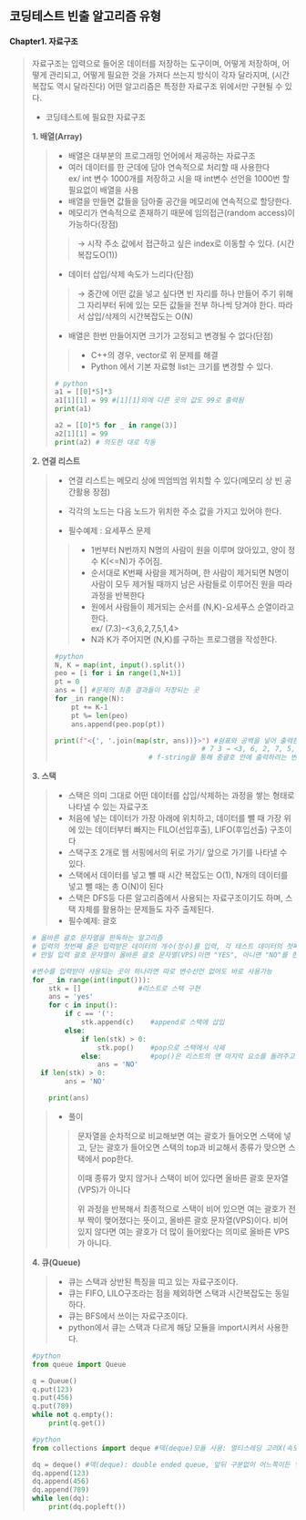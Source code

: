 ## 코딩테스트 빈출 알고리즘 유형



#### Chapter1. 자료구조 

> 자료구조는 입력으로 들어온 데이터를 저장하는 도구이며, 어떻게 저장하며, 어떻게 관리되고, 어떻게 필요한 것을 가져다 쓰는지 방식이 각자 달라지며, (시간복잡도 역시 달라진다) 어떤 알고리즘은 특정한 자료구조 위에서만 구현될 수 있다.  
>
> - 코딩테스트에 필요한 자료구조
>
> **1. 배열(Array)**
>
> > * 배열은 대부분의 프로그래밍 언어에서 제공하는 자료구조
> > * 여러 데이터를 한 군데에 담아 연속적으로 처리할 때 사용한다<br>ex/ int 변수 1000개를 저장하고 시을 때 int변수 선언을 1000번 할 필요없이 배열을 사용 
> > * 배열을 만들면 값들을 담아줄 공간을 메모리에 연속적으로 할당한다.   
> > * 메모리가 연속적으로 존재하기 때문에 임의접근(random access)이 가능하다(장점)
> >
> > > → 시작 주소 값에서 접근하고 싶은 index로 이동할 수 있다. (시간복잡도O(1))
> >
> > - 데이터 삽입/삭제 속도가 느리다(단점)
> >
> > > → 중간에 어떤 값을 넣고 싶다면 빈 자리를 하나 만들어 주기 위해 그 자리부터 뒤에 있는 모든 값들을 전부 하나씩 당겨야 한다. 따라서 삽입/삭제의 시간복잡도는 O(N)
> >
> > * 배열은 한번 만들어지면 크기가 고정되고 변경될 수 없다(단점)
> >
> > > * C++의 경우, vector로 위 문제를 해결
> > > * Python 에서 기본 자료형 list는 크기를 변경할 수 있다. 
> >
> > ```python
> > # python
> > a1 = [[0]*5]*3
> > a1[1][1] = 99 #[1][1]외에 다른 곳의 값도 99로 출력됨 
> > print(a1)
> > 
> > a2 = [[0]*5 for _ in range(3)]
> > a2[1][1] = 99 
> > print(a2) # 의도한 대로 작동 
> > ```
> >
>
> **2. 연결 리스트**
>
> > - 연결 리스트는 메모리 상에 띄엄띄엄 위치할 수 있다(메모리 상 빈 공간활용 장점)
> > - 각각의 노드는 다음 노드가 위치한 주소 값을 가지고 있어야 한다. 
> >
> > - 필수예제 : 요세푸스 문제 
> >
> > > * 1번부터 N번까지 N명의 사람이 원을 이루며 앉아있고, 양이 정수 K(<=N)가 주어짐. 
> > > * 순서대로 K번째 사람을 제거하며, 한 사람이 제거되면 N명이 사람이 모두 제거될 때까지 남은 사람들로 이루어진 원을 따라 과정을 반복한다
> > > * 원에서 사람들이 제거되는 순서를 (N,K)-요세푸스 순열이라고 한다.<br>ex/ (7.3)-<3,6,2,7,5,1,4>
> > > * N과 K가 주어지면 (N,K)를 구하는 프로그램을 작성한다. 
> >
> > ```python
> > #python
> > N, K = map(int, input().split())
> > peo = [i for i in range(1,N+1)]
> > pt = 0
> > ans = [] #문제의 최종 결과들이 저장되는 곳 
> > for _in range(N):
> >     pt += K-1
> >     pt %= len(peo)
> >     ans.append(peo.pop(pt))
> > 
> > print(f"<{', '.join(map(str, ans))}>") #쉼표와 공백을 넣어 출력한다. 
> > 								    # 7 3 → <3, 6, 2, 7, 5, 1, 4>
> >                        # f-string을 통해 중괄호 안에 출력하려는 변수명과 수식을 입력    
> > ```
> >
> > 
>
> **3. 스택**
>
> > * 스택은 의미 그대로 어떤 데이터를 삽입/삭제하는 과정을 쌓는 형태로 나타낼 수 있는 자료구조
> > * 처음에 넣는 데이터가 가장 아래에 위치하고, 데이터를 뺄 때 가장 위에 있는 데이터부터 빠지는 FILO(선입후출), LIFO(후입선출) 구조이다
> > * 스택구조 2개로 웹 서핑에서의 뒤로 가기/ 앞으로 가기를 나타낼 수 있다. 
> > * 스택에서 데이터를 넣고 뺄 때 시간 복잡도는 O(1), N개의 데이터를 넣고 뺄 때는 총 O(N)이 된다
> > * 스택은 DFS등 다른 알고리즘에서 사용되는 자료구조이기도 하며, 스택 자체를 활용하는 문제들도 자주 출제된다. 
> > * 필수예제: 괄호
>
> ```python
> # 올바른 괄호 문자열을 판독하는 알고리즘 
> # 입력의 첫번째 줄은 입력받은 데이터의 개수(정수)를 입력, 각 테스트 데이터의 첫째 줄에는 괄호 문자열이 한줄에 주어짐(길이 2이상 50이하)
> # 만일 입력 괄호 문자열이 올바른 괄호 문자열(VPS)이면 "YES", 아니면 "NO"를 한 줄에 하나씩 출력
> 
> #변수를 입력받아 사용되는 곳이 하나라면 따로 변수선언 없어도 바로 사용가능 
> for _ in range(int(input())):
>     stk = []    			#리스트로 스택 구현 
>     ans = 'yes'				
>     for c in input():
>         if c == '(':
>             stk.append(c)    #append로 스택에 삽입 
>         else:
>             if len(stk) > 0:
>                 stk.pop()    #pop으로 스택에서 삭제
>             else:            #pop()은 리스트의 맨 마지막 요소를 돌려주고 그 요소는 삭제
>                 ans = 'NO'
> 	if len(stk) > 0:
>         ans = 'NO'
> 
>     print(ans)
> 
> ```
>
> > - 풀이 
> >
> > > 문자열을 순차적으로 비교해보면 여는 괄호가 들어오면 스택에 넣고, 닫는 괄호가 들어오면 스택의 top과 비교해서 종류가 맞으면 스택에서 pop한다. 
> > >
> > > 이때 종류가 맞지 않거나 스택이 비어 있다면 올바른 괄호 문자열(VPS)가 아니다 
> > >
> > > 위 과정을 반복해서 최종적으로 스택이 비어 있으면 여는 괄호가 전부 짝이 맺어졌다는 뜻이고, 올바른 괄호 문자열(VPS)이다. 비어 있지 않다면 여는 괄호가 더 많이 들어왔다는 의미로 올바른 VPS가 아니다. 
> >
> > 
>
> **4. 큐(Queue)**
>
> > - 큐는 스택과 상반된 특징을 띠고 있는 자료구조이다. 
> > - 큐는 FIFO, LILO구조라는 점을 제외하면 스택과 시간복잡도는 동일하다. 
> > - 큐는 BFS에서 쓰이는 자료구조이다. 
> > - python에서 큐는 스택과 다르게 해당 모듈을 import시켜서 사용한다. 
>
> ```python
> #python
> from queue import Queue
> 
> q = Queue()
> q.put(123)
> q.put(456)
> q.put(789)
> while not q.empty():
>     print(q.get())
> ```
>
> ```python
> #python
> from collections import deque #덱(deque)모듈 사용: 멀티스레딩 고려X(속도향상)
> 
> dq = deque() #덱(deque): double ended queue, 앞뒤 구분없이 어느쪽이든 넣고 뺄 수 있음 
> dq.append(123)
> dq.append(456)
> dq.append(789)
> while len(dq):
>     print(dq.popleft())
> ```
>
> 

